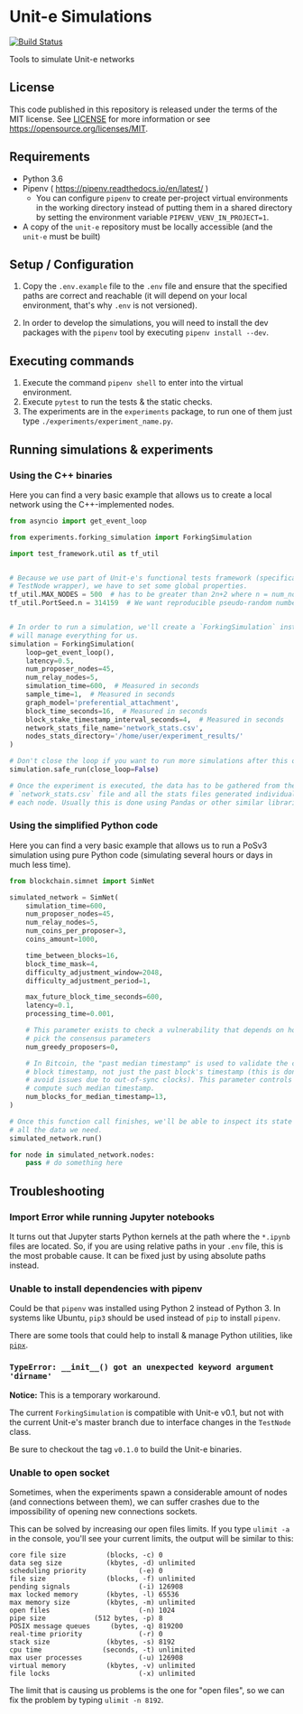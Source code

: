 # Unit-e Simulations

[![Build Status](https://travis-ci.com/dtr-org/unit-e-simulations.svg?token=1uWjuV23YgNxZQ98zqxB&branch=master)](https://travis-ci.com/dtr-org/unit-e-simulations)

Tools to simulate Unit-e networks

## License

This code published in this repository is released under the terms of the MIT
license. See [LICENSE](LICENSE) for more information or see
https://opensource.org/licenses/MIT.

## Requirements

  * Python 3.6
  * Pipenv ( https://pipenv.readthedocs.io/en/latest/ )
    * You can configure `pipenv` to create per-project virtual environments in
      the working directory instead of putting them in a shared directory by
      setting the environment variable `PIPENV_VENV_IN_PROJECT=1`.
  * A copy of the `unit-e` repository must be locally accessible (and the
    `unit-e` must be built)

## Setup / Configuration

1. Copy the `.env.example` file to the `.env` file and ensure that the specified
   paths are correct and reachable (it will depend on your local environment,
   that's why `.env` is not versioned).

2. In order to develop the simulations, you will need to install the dev
   packages with the `pipenv` tool by executing `pipenv install --dev`.

## Executing commands

1. Execute the command `pipenv shell` to enter into the virtual environment.
2. Execute `pytest` to run the tests & the static checks.
3. The experiments are in the `experiments` package, to run one of them just
   type `./experiments/experiment_name.py`.

## Running simulations & experiments

### Using the C++ binaries

Here you can find a very basic example that allows us to create a local network
using the C++-implemented nodes.

```python
from asyncio import get_event_loop

from experiments.forking_simulation import ForkingSimulation

import test_framework.util as tf_util


# Because we use part of Unit-e's functional tests framework (specifically the
# TestNode wrapper), we have to set some global properties.
tf_util.MAX_NODES = 500  # has to be greater than 2n+2 where n = num_nodes
tf_util.PortSeed.n = 314159  # We want reproducible pseudo-random numbers


# In order to run a simulation, we'll create a `ForkingSimulation` instance that
# will manage everything for us.
simulation = ForkingSimulation(
    loop=get_event_loop(),
    latency=0.5,
    num_proposer_nodes=45,
    num_relay_nodes=5,
    simulation_time=600,  # Measured in seconds
    sample_time=1,  # Measured in seconds
    graph_model='preferential_attachment',
    block_time_seconds=16,  # Measured in seconds
    block_stake_timestamp_interval_seconds=4,  # Measured in seconds
    network_stats_file_name='network_stats.csv',
    nodes_stats_directory='/home/user/experiment_results/'
)

# Don't close the loop if you want to run more simulations after this one
simulation.safe_run(close_loop=False)

# Once the experiment is executed, the data has to be gathered from the
# `network_stats.csv` file and all the stats files generated individually by
# each node. Usually this is done using Pandas or other similar libraries.
```

### Using the simplified Python code

Here you can find a very basic example that allows us to run a PoSv3 simulation
using pure Python code (simulating several hours or days in much less time).

```python
from blockchain.simnet import SimNet

simulated_network = SimNet(
    simulation_time=600,
    num_proposer_nodes=45,
    num_relay_nodes=5,
    num_coins_per_proposer=3,
    coins_amount=1000,

    time_between_blocks=16,
    block_time_mask=4,
    difficulty_adjustment_window=2048,
    difficulty_adjustment_period=1,

    max_future_block_time_seconds=600,
    latency=0.1,
    processing_time=0.001,

    # This parameter exists to check a vulnerability that depends on how we
    # pick the consensus parameters
    num_greedy_proposers=0,

    # In Bitcoin, the "past median timestamp" is used to validate the current's
    # block timestamp, not just the past block's timestamp (this is done to
    # avoid issues due to out-of-sync clocks). This parameter controls how to
    # compute such median timestamp.
    num_blocks_for_median_timestamp=13,
)

# Once this function call finishes, we'll be able to inspect its state to gather
# all the data we need.
simulated_network.run()

for node in simulated_network.nodes:
    pass # do something here
```

## Troubleshooting

### Import Error while running Jupyter notebooks

It turns out that Jupyter starts Python kernels at the path where the `*.ipynb`
files are located. So, if you are using relative paths in your `.env` file, this
is the most probable cause. It can be fixed just by using absolute paths
instead.

### Unable to install dependencies with pipenv

Could be that `pipenv` was installed using Python 2 instead of Python 3. In
systems like Ubuntu, `pip3` should be used instead of `pip` to install `pipenv`.

There are some tools that could help to install & manage Python utilities, like
[`pipx`](https://github.com/pipxproject/pipx).


### `TypeError: __init__() got an unexpected keyword argument 'dirname'`

**Notice:** This is a temporary workaround.

The current `ForkingSimulation` is compatible with Unit-e v0.1, but not with
the current Unit-e's master branch due to interface changes in the `TestNode`
class.

Be sure to checkout the tag `v0.1.0` to build the Unit-e binaries.


### Unable to open socket

Sometimes, when the experiments spawn a considerable amount of nodes (and
connections between them), we can suffer crashes due to the impossibility of
opening new connections sockets.

This can be solved by increasing our open files limits. If you type `ulimit -a`
in the console, you'll see your current limits, the output will be similar to
this:
```
core file size          (blocks, -c) 0
data seg size           (kbytes, -d) unlimited
scheduling priority             (-e) 0
file size               (blocks, -f) unlimited
pending signals                 (-i) 126908
max locked memory       (kbytes, -l) 65536
max memory size         (kbytes, -m) unlimited
open files                      (-n) 1024
pipe size            (512 bytes, -p) 8
POSIX message queues     (bytes, -q) 819200
real-time priority              (-r) 0
stack size              (kbytes, -s) 8192
cpu time               (seconds, -t) unlimited
max user processes              (-u) 126908
virtual memory          (kbytes, -v) unlimited
file locks                      (-x) unlimited
```

The limit that is causing us problems is the one for "open files", so we can fix
the problem by typing `ulimit -n 8192`.

